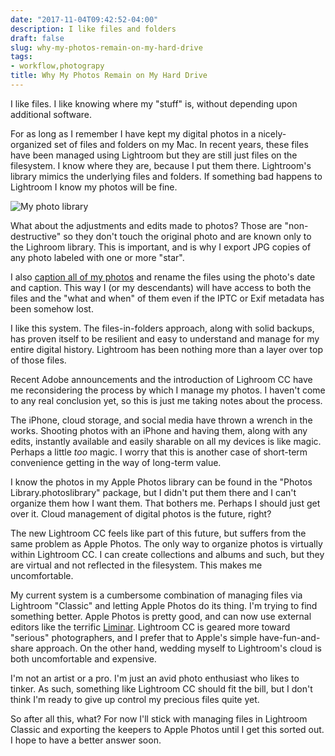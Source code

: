 ```yaml
---
date: "2017-11-04T09:42:52-04:00"
description: I like files and folders
draft: false
slug: why-my-photos-remain-on-my-hard-drive
tags:
- workflow,photograpy
title: Why My Photos Remain on My Hard Drive
---
```


I like files. I like knowing where my "stuff" is, without depending upon additional software.

For as long as I remember I have kept my digital photos in a nicely-organized set of files and folders on my Mac. In recent years, these files have been managed using Lightroom but they are still just files on the filesystem. I know where they are, because I put them there. Lightroom's library mimics the underlying files and folders. If something bad happens to Lightroom I know my photos will be fine. 

![My photo library](/img/2017/finder-photos.png)

What about the adjustments and edits made to photos? Those are "non-destructive" so they don't touch the original photo and are known only to the Lighroom library. This is important, and is why I export JPG copies of any photo labeled with one or more "star".

I also [caption all of my photos](/2017/caption-your-photos/) and rename the  files using the photo's date and caption. This way I (or my descendants) will have access to both the files and the "what and when" of them even if the IPTC or Exif metadata has been somehow lost.

I like this system. The files-in-folders approach, along with solid backups, has proven itself to be resilient and easy to understand and manage for my entire digital history. Lightroom has been nothing more than a layer over top of those files.

Recent Adobe announcements and the introduction of Lighroom CC have me reconsidering the process by which I manage my photos. I haven't come to any real conclusion yet, so this is just me taking notes about the process.

The iPhone, cloud storage, and social media have thrown a wrench in the works. Shooting photos with an iPhone and having them, along with any edits, instantly available and easily sharable on all my devices is like magic. Perhaps a little _too_ magic. I worry that this is another case of short-term convenience getting in the way of long-term value.

I know the photos in my Apple Photos library can be found in the "Photos Library.photoslibrary" package, but I didn't put them there and I can't organize them how I want them. That bothers me. Perhaps I should just get over it. Cloud management of digital photos is the future, right?

The new Lightroom CC feels like part of this future, but suffers from the same problem as Apple Photos. The only way to organize photos is virtually within Lightroom CC. I can create collections and albums and such, but they are virtual and not reflected in the filesystem. This makes me uncomfortable. 

My current system is a cumbersome combination of managing files via Lightroom "Classic" and letting Apple Photos do its thing. I'm trying to find something better. Apple Photos is pretty good, and can now use external editors like the terrific [Liminar](https://macphun.com/luminar). Lightroom CC is geared more toward "serious" photographers, and I prefer that to Apple's simple have-fun-and-share approach. On the other hand, wedding myself to Lightroom's cloud is both uncomfortable and expensive.

I'm not an artist or a pro. I'm just an avid photo enthusiast who likes to tinker. As such, something like Lightroom CC should fit the bill, but I don't think I'm ready to give up control my precious files quite yet.

So after all this, what? For now I'll stick with managing files in Lightroom Classic and exporting the keepers to Apple Photos until I get this sorted out. I hope to have a better answer soon.

